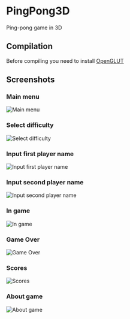 # PingPong3D
Ping-pong game in 3D

## Compilation
Before compiling you need to install [OpenGLUT](http://openglut.sourceforge.net/)

## Screenshots
### Main menu
![Main menu](Screenshots/Screen_1.png)
### Select difficulty
![Select difficulty](Screenshots/Screen_2.png)
### Input first player name
![Input first player name](Screenshots/Screen_3.png)
### Input second player name
![Input second player name](Screenshots/Screen_4.png)
### In game
![In game](Screenshots/Screen_5.png)
### Game Over
![Game Over](Screenshots/Screen_6.png)
### Scores
![Scores](Screenshots/Screen_7.png)
### About game
![About game](Screenshots/Screen_8.png)